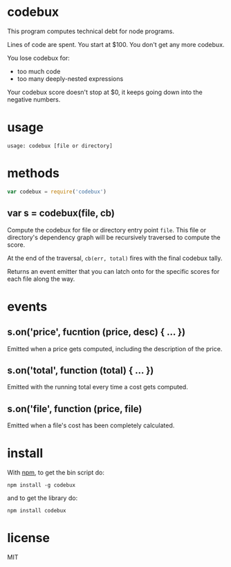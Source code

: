 # codebux

This program computes technical debt for node programs.

Lines of code are spent. You start at $100. You don't get any more codebux.

You lose codebux for:

* too much code
* too many deeply-nested expressions

Your codebux score doesn't stop at $0, it keeps going down into the negative
numbers.

# usage

```
usage: codebux [file or directory]
```

# methods

``` js
var codebux = require('codebux')
```

## var s = codebux(file, cb)

Compute the codebux for file or directory entry point `file`. This file or
directory's dependency graph will be recursively traversed to compute the score.

At the end of the traversal, `cb(err, total)` fires with the final codebux
tally.

Returns an event emitter that you can latch onto for the specific scores for
each file along the way.

# events

## s.on('price', fucntion (price, desc) { ... })

Emitted when a price gets computed, including the description of the price.

## s.on('total', function (total) { ... })

Emitted with the running total every time a cost gets computed.

## s.on('file', function (price, file)

Emitted when a file's cost has been completely calculated.

# install

With [npm](http://npmjs.org), to get the bin script do:

```
npm install -g codebux
```

and to get the library do:

```
npm install codebux
```

# license

MIT

